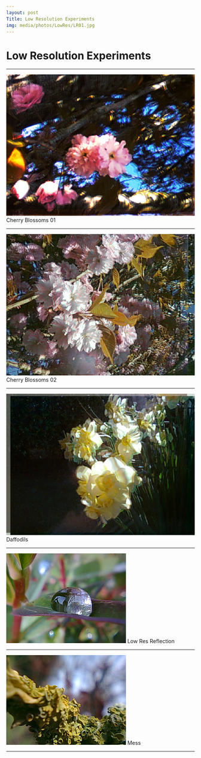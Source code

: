 ```yaml
---
layout: post
Title: Low Resolution Experiments
img: media/photos/LowRes/LR01.jpg
---
```


 # Low Resolution Experiments
 
---

![Picture](/media/photos/LowRes/LR01.jpg)
 Cherry Blossoms 01

---

![Picture](/media/photos/LowRes/LR02.jpg)
 Cherry Blossoms 02

---

![Picture](/media/photos/LowRes/LR03.jpg)
 Daffodils

---

![Picture](/media/photos/LowRes/LR04.jpg)
 Low Res Reflection

---

![Picture](/media/photos/LowRes/LR05.jpg)
 Mess

---
